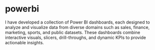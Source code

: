 # powerbi
I have developed a collection of Power BI dashboards, each designed to analyze and visualize data from diverse domains such as sales, finance, marketing, sports, and public datasets. These dashboards combine interactive visuals, slicers, drill-throughs, and dynamic KPIs to provide actionable insights.
